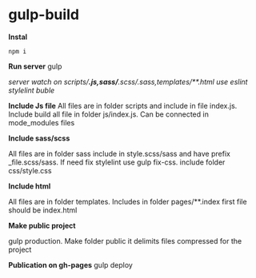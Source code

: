 # gulp-build

**Instal**

    npm i
 
**Run server**
    gulp
    
   _server watch on scripts/**.js,sass/**.scss/.sass,templates/**.html use eslint stylelint buble_
    
**Include Js file**
    All files are in folder scripts and include in file index.js. Include build all file in folder js/index.js. Сan be connected in mode_modules files
    
**Include sass/scss**
  
   All files are in folder sass include in style.scss/sass and have prefix _file.scss/sass. If need fix stylelint use gulp fix-css. include folder css/style.css
    
**Include html**
    
   All files are in folder templates. Includes in folder pages/**.index first file should be index.html
    
**Make public project**

   gulp production. Make folder public it delimits files compressed for the project
    
**Publication on gh-pages**
    gulp deploy
